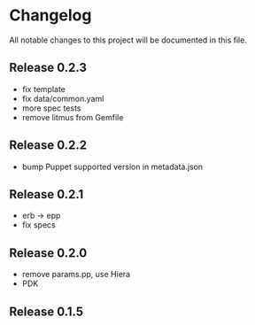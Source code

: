# Changelog

All notable changes to this project will be documented in this file.

## Release 0.2.3

 * fix template
 * fix data/common.yaml
 * more spec tests
 * remove litmus from Gemfile

## Release 0.2.2

 * bump Puppet supported version in metadata.json

## Release 0.2.1

 * erb -> epp
 * fix specs

## Release 0.2.0

 * remove params.pp, use Hiera
 * PDK

## Release 0.1.5

